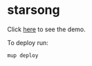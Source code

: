 # starsong

Click [here](http://46.101.244.232) to see the demo.

To deploy run:
```
mup deploy
```

